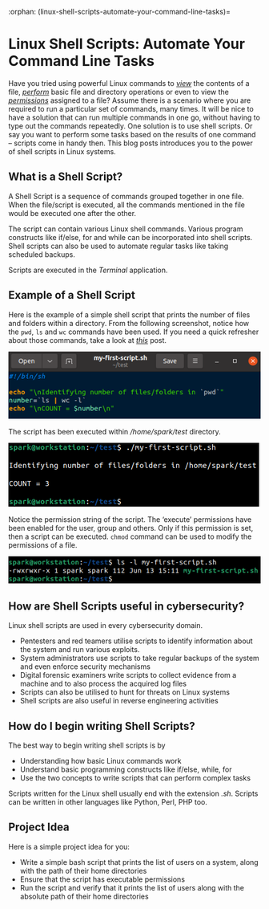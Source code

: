 :orphan:
(linux-shell-scripts-automate-your-command-line-tasks)=

# Linux Shell Scripts: Automate Your Command Line Tasks

Have you tried using powerful Linux commands to _[view](linux-command-line-101-viewing-file-contents)_ the contents of a file, _[perform](linux-command-line-101-basic-file-and-directory-operations)_ basic file and directory operations or even to view the _[permissions](file-permissions-in-linux)_ assigned to a file? Assume there is a scenario where you are required to run a particular set of commands, many times. It will be nice to have a solution that can run multiple commands in one go, without having to type out the commands repeatedly. One solution is to use shell scripts. Or say you want to perform some tasks based on the results of one command – scripts come in handy then. This blog posts introduces you to the power of shell scripts in Linux systems.

## What is a Shell Script?

A Shell Script is a sequence of commands grouped together in one file. When the file/script is executed, all the commands mentioned in the file would be executed one after the other.

The script can contain various Linux shell commands. Various program constructs like if/else, for and while can be incorporated into shell scripts. Shell scripts can also be used to automate regular tasks like taking scheduled backups.

Scripts are executed in the _Terminal_ application.

## Example of a Shell Script

Here is the example of a simple shell script that prints the number of files and folders within a directory. From the following screenshot, notice how the `pwd`, `ls` and `wc` commands have been used. If you need a quick refresher about those commands, take a look at _[this](https://blog.mosse-institute.com/2022/06/02/linux-command-line-101-basic-redirection-and-pipes.html)_ post.

![alt text](images/scr-1.png)

The script has been executed within _/home/spark/test_ directory.

![alt text](images/scr-2.png)

Notice the permission string of the script. The ‘execute’ permissions have been enabled for the user, group and others. Only if this permission is set, then a script can be executed. `chmod` command can be used to modify the permissions of a file.

![alt text](images/scr-3.png)

## How are Shell Scripts useful in cybersecurity?

Linux shell scripts are used in every cybersecurity domain.

- Pentesters and red teamers utilise scripts to identify information about the system and run various exploits.
- System administrators use scripts to take regular backups of the system and even enforce security mechanisms
- Digital forensic examiners write scripts to collect evidence from a machine and to also process the acquired log files
- Scripts can also be utilised to hunt for threats on Linux systems
- Shell scripts are also useful in reverse engineering activities

## How do I begin writing Shell Scripts?

The best way to begin writing shell scripts is by

- Understanding how basic Linux commands work
- Understand basic programming constructs like if/else, while, for
- Use the two concepts to write scripts that can perform complex tasks

Scripts written for the Linux shell usually end with the extension _.sh_. Scripts can be written in other languages like Python, Perl, PHP too.

## Project Idea

Here is a simple project idea for you:

- Write a simple bash script that prints the list of users on a system, along with the path of their home directories
- Ensure that the script has executable permissions
- Run the script and verify that it prints the list of users along with the absolute path of their home directories
